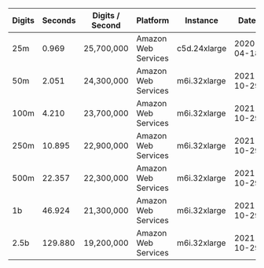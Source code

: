 | Digits | Seconds | Digits / Second | Platform | Instance | Date | Files |
| ------ | ------- | --------------- | -------- | -------- | ---- | ----- |
| 25m | 0.969 | 25,700,000 | Amazon Web Services | c5d.24xlarge | 2020-04-18 | [cfg](../Amazon%20Web%20Services/c5d.24xlarge/Zeta%283%29%20-%20Apery%27s%20Constant%20%5Baz%5D/Zeta%283%29%20-%2020200418-180914.cfg) [out](../Amazon%20Web%20Services/c5d.24xlarge/Zeta%283%29%20-%20Apery%27s%20Constant%20%5Baz%5D/Zeta%283%29%20-%2020200418-180914.out) [txt](../Amazon%20Web%20Services/c5d.24xlarge/Zeta%283%29%20-%20Apery%27s%20Constant%20%5Baz%5D/Zeta%283%29%20-%2020200418-180914.txt) |
| 50m | 2.051 | 24,300,000 | Amazon Web Services | m6i.32xlarge | 2021-10-29 | [cfg](../Amazon%20Web%20Services/m6i.32xlarge/Zeta%283%29%20-%20Apery%27s%20Constant%20%5Baz%5D/Zeta%283%29%20-%2020211029-163418.cfg) [out](../Amazon%20Web%20Services/m6i.32xlarge/Zeta%283%29%20-%20Apery%27s%20Constant%20%5Baz%5D/Zeta%283%29%20-%2020211029-163418.out) [txt](../Amazon%20Web%20Services/m6i.32xlarge/Zeta%283%29%20-%20Apery%27s%20Constant%20%5Baz%5D/Zeta%283%29%20-%2020211029-163418.txt) |
| 100m | 4.210 | 23,700,000 | Amazon Web Services | m6i.32xlarge | 2021-10-29 | [cfg](../Amazon%20Web%20Services/m6i.32xlarge/Zeta%283%29%20-%20Apery%27s%20Constant%20%5Baz%5D/Zeta%283%29%20-%2020211029-163430.cfg) [out](../Amazon%20Web%20Services/m6i.32xlarge/Zeta%283%29%20-%20Apery%27s%20Constant%20%5Baz%5D/Zeta%283%29%20-%2020211029-163430.out) [txt](../Amazon%20Web%20Services/m6i.32xlarge/Zeta%283%29%20-%20Apery%27s%20Constant%20%5Baz%5D/Zeta%283%29%20-%2020211029-163430.txt) |
| 250m | 10.895 | 22,900,000 | Amazon Web Services | m6i.32xlarge | 2021-10-29 | [cfg](../Amazon%20Web%20Services/m6i.32xlarge/Zeta%283%29%20-%20Apery%27s%20Constant%20%5Baz%5D/Zeta%283%29%20-%2020211029-163450.cfg) [out](../Amazon%20Web%20Services/m6i.32xlarge/Zeta%283%29%20-%20Apery%27s%20Constant%20%5Baz%5D/Zeta%283%29%20-%2020211029-163450.out) [txt](../Amazon%20Web%20Services/m6i.32xlarge/Zeta%283%29%20-%20Apery%27s%20Constant%20%5Baz%5D/Zeta%283%29%20-%2020211029-163450.txt) |
| 500m | 22.357 | 22,300,000 | Amazon Web Services | m6i.32xlarge | 2021-10-29 | [cfg](../Amazon%20Web%20Services/m6i.32xlarge/Zeta%283%29%20-%20Apery%27s%20Constant%20%5Baz%5D/Zeta%283%29%20-%2020211029-175321.cfg) [out](../Amazon%20Web%20Services/m6i.32xlarge/Zeta%283%29%20-%20Apery%27s%20Constant%20%5Baz%5D/Zeta%283%29%20-%2020211029-175321.out) [txt](../Amazon%20Web%20Services/m6i.32xlarge/Zeta%283%29%20-%20Apery%27s%20Constant%20%5Baz%5D/Zeta%283%29%20-%2020211029-175321.txt) |
| 1b | 46.924 | 21,300,000 | Amazon Web Services | m6i.32xlarge | 2021-10-29 | [cfg](../Amazon%20Web%20Services/m6i.32xlarge/Zeta%283%29%20-%20Apery%27s%20Constant%20%5Baz%5D/Zeta%283%29%20-%2020211029-175412.cfg) [out](../Amazon%20Web%20Services/m6i.32xlarge/Zeta%283%29%20-%20Apery%27s%20Constant%20%5Baz%5D/Zeta%283%29%20-%2020211029-175412.out) [txt](../Amazon%20Web%20Services/m6i.32xlarge/Zeta%283%29%20-%20Apery%27s%20Constant%20%5Baz%5D/Zeta%283%29%20-%2020211029-175412.txt) |
| 2.5b | 129.880 | 19,200,000 | Amazon Web Services | m6i.32xlarge | 2021-10-29 | [cfg](../Amazon%20Web%20Services/m6i.32xlarge/Zeta%283%29%20-%20Apery%27s%20Constant%20%5Baz%5D/Zeta%283%29%20-%2020211029-213155.cfg) [out](../Amazon%20Web%20Services/m6i.32xlarge/Zeta%283%29%20-%20Apery%27s%20Constant%20%5Baz%5D/Zeta%283%29%20-%2020211029-213155.out) [txt](../Amazon%20Web%20Services/m6i.32xlarge/Zeta%283%29%20-%20Apery%27s%20Constant%20%5Baz%5D/Zeta%283%29%20-%2020211029-213155.txt) |

